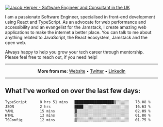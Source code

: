 [![Jacob Herper - Software Engineer and Consultant in the UK](https://res.cloudinary.com/jacobherper/image/upload/v1641506277/gh-image.png)](https://jacobherper.com/)

I am a passionate Software Engineer, specialised in front-end development using React and TypeScript. As an advocate for web performance and accessibility and an evangelist for the Jamstack, I create amazing web applications to make the internet a better place. You can talk to me about anything related to JavaScript, the React ecosystem, Jamstack and the open web.

Always happy to help you grow your tech career through mentorship. Please feel free to reach out, if you need help!

---

<p align="center">
  <strong>More from me:</strong> 
  <a href="https://jacobherper.com/">Website</a> •
  <a href="https://twitter.com/intent/follow?screen_name=jakeherp&tw_p=followbutton">Twitter</a> •
  <a href="https://www.linkedin.com/in/jacobherper/">LinkedIn</a>
</p>

---

## What I've worked on over the last few days:

<!--START_SECTION:waka-->

```txt
TypeScript      8 hrs 51 mins   ██████████████████▒░░░░░░   73.08 %
JSON            2 hrs           ████░░░░░░░░░░░░░░░░░░░░░   16.63 %
YAML            15 mins         ▓░░░░░░░░░░░░░░░░░░░░░░░░   02.09 %
HTML            13 mins         ▒░░░░░░░░░░░░░░░░░░░░░░░░   01.80 %
TSConfig        12 mins         ▒░░░░░░░░░░░░░░░░░░░░░░░░   01.75 %
```

<!--END_SECTION:waka-->
